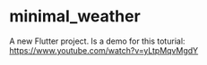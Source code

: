 # minimal_weather

A new Flutter project.
Is a demo for this toturial: https://www.youtube.com/watch?v=yLtpMqvMgdY